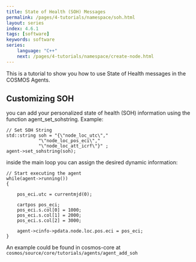 ```yaml
---
title: State of Health (SOH) Messages
permalink: /pages/4-tutorials/namespace/soh.html
layout: series
index: 4.6.1
tags: [software]
keywords: software
series:
    language: "C++"
    next: /pages/4-tutorials/namespace/create-node.html
---
```


This is a tutorial to show you how to use State of Health messages in the COSMOS Agents.
## Customizing SOH
you can add your personalized state of health (SOH) information using the function agent_set_sohstring. Example:
```
// Set SOH String
std::string soh = "{\"node_loc_utc\","
			"\"node_loc_pos_eci\","
			"\"node_loc_att_icrf\"}" ;
agent->set_sohstring(soh);
```

inside the main loop you can assign the desired dynamic information:
```
// Start executing the agent
while(agent->running())
{

    pos_eci.utc = currentmjd(0);

    cartpos pos_eci;
    pos_eci.s.col[0] = 1000;
    pos_eci.s.col[1] = 2000;
    pos_eci.s.col[2] = 3000;

    agent->cinfo->pdata.node.loc.pos.eci = pos_eci;
}
```
An example could be found in cosmos-core at `cosmos/source/core/tutorials/agents/agent_add_soh`
